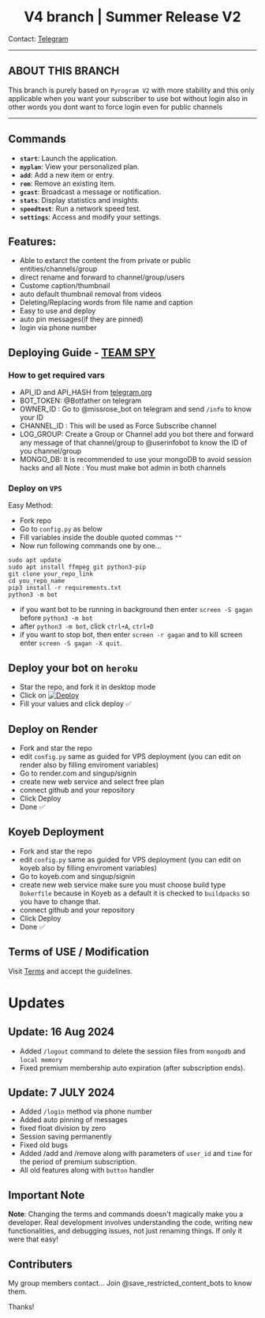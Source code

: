 <h1 align="center">
  <b>V4 branch</b> | Summer Release V2
</h1>


Contact: [Telegram](https://t.me/save_restricted_content_bots)

---

## ABOUT THIS BRANCH
This branch is purely based on `Pyrogram V2` with more stability and this only applicable when you want your subscriber to use bot without login also in other words you dont want to force login even for public channels

---
## Commands

- **`start`**: Launch the application.
- **`myplan`**: View your personalized plan.
- **`add`**: Add a new item or entry.
- **`rem`**: Remove an existing item.
- **`gcast`**: Broadcast a message or notification.
- **`stats`**: Display statistics and insights.
- **`speedtest`**: Run a network speed test.
- **`settings`**: Access and modify your settings.

## Features:

- Able to extarct the content the from private or public entities/channels/group
- direct rename and forward to channel/group/users
- Custome caption/thumbnail
- auto default thumbnail removal from videos
- Deleting/Replacing words from file name and caption
- Easy to use and deploy
- auto pin messages(if they are pinned)
- login via phone number

## Deploying Guide - [TEAM SPY](https://t.me/save_restricted_content_bots)

### How to get required vars
 
- API_ID and API_HASH from [telegram.org](https://my.telegram.org/auth)
- BOT_TOKEN: @Botfather on telegram
- OWNER_ID : Go to @missrose_bot on telegram and send `/info` to know your ID
- CHANNEL_ID : This will be used as Force Subscribe channel
- LOG_GROUP: Create a Group or Channel add you bot there and forward any message of that channel/group to @userinfobot to know the ID of you channel/group
- MONGO_DB: It is recommended to use your mongoDB to avoid session hacks and all
Note : You must make bot admin in both channels

### Deploy on `VPS`

Easy Method:
- Fork repo
- Go to ```config.py``` as below
- Fill variables inside the double quoted commas `""`  
- Now run following commands one by one...
```
sudo apt update
sudo apt install ffmpeg git python3-pip
git clone your_repo_link
cd you_repo_name
pip3 install -r requirements.txt
python3 -m bot
```

- if you want bot to be running in background then enter `screen -S gagan` before `python3 -m bot` 
- after `python3 -m bot`, click `ctrl+A`, `ctrl+D`
- if you want to stop bot, then enter `screen -r gagan` and to kill screen enter `screen -S gagan -X quit`.


## Deploy your bot on `heroku`
- Star the repo, and fork it in desktop mode
- Click on  [![Deploy](https://www.herokucdn.com/deploy/button.svg)](https://heroku.com/deploy)
- Fill your values and click deploy ✅

## Deploy on Render
- Fork and star the repo
- edit `config.py` same as guided for VPS deployment (you can edit on render also by filling enviroment variables)
- Go to render.com and singup/signin
- create new web service and select free plan
- connect github and your repository
- Click Deploy
- Done ✅


## Koyeb Deployment

- Fork and star the repo
- edit `config.py` same as guided for VPS deployment (you can edit on koyeb also by filling enviroment variables)
- Go to koyeb.com and singup/signin
- create new web service make sure you must choose build type `Dokerfile` because in Koyeb as a default it is checked to `buildpacks` so you have to change that.
- connect github and your repository
- Click Deploy
- Done ✅

## Terms of USE / Modification 
Visit [Terms](https://github.com/gk/Save-Restricted-Content-Bot-Repo/blob/master/TERMS_OF_USE.md) and accept the guidelines.

# Updates
## Update: 16 Aug 2024

- Added `/logout` command to delete the session files from `mongodb` and `local memory`
- Fixed premium membership auto expiration (after subscription ends).
 
## Update: 7 JULY 2024

- Added `/login` method via phone number
- Added auto pinning of messages
- fixed float division by zero
- Session saving permanently
- Fixed old bugs
- Added /add and /remove along with parameters of `user_id` and `time` for the period of premium subscription.
- All old features along with `button` handler

## Important Note

**Note**: Changing the terms and commands doesn't magically make you a developer. Real development involves understanding the code, writing new functionalities, and debugging issues, not just renaming things. If only it were that easy!

## Contributers
My group members contact... Join @save_restricted_content_bots to know them.

Thanks!
